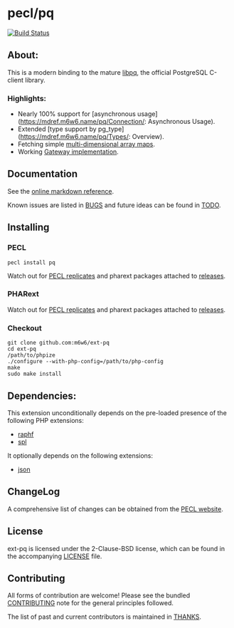 # pecl/pq

[![Build Status](https://travis-ci.org/m6w6/ext-pq.svg?branch=v1.0.x)](https://travis-ci.org/m6w6/ext-pq)

## About:

This is a modern binding to the mature [libpq](http://www.postgresql.org/docs/current/static/libpq.html), the official PostgreSQL C-client library.

### Highlights:

* Nearly 100% support for [asynchronous usage](https://mdref.m6w6.name/pq/Connection/: Asynchronous Usage).
* Extended [type support by pg_type](https://mdref.m6w6.name/pq/Types/: Overview).
* Fetching simple [multi-dimensional array maps](https://mdref.m6w6.name/pq/Result/map).
* Working [Gateway implementation](https://github.com/m6w6/pq-gateway).

## Documentation

See the [online markdown reference](https://mdref.m6w6.name/pq).

Known issues are listed in [BUGS](./BUGS) and future ideas can be found in [TODO](./TODO).

## Installing

### PECL

	pecl install pq

Watch out for [PECL replicates](https://replicator.pharext.org?pq)
and pharext packages attached to [releases](./releases).

### PHARext

Watch out for [PECL replicates](https://replicator.pharext.org?pq)
and pharext packages attached to [releases](./releases).

### Checkout

	git clone github.com:m6w6/ext-pq
	cd ext-pq
	/path/to/phpize
	./configure --with-php-config=/path/to/php-config
	make
	sudo make install

## Dependencies:

This extension unconditionally depends on the pre-loaded presence of the following PHP extensions:

- [raphf](http://pecl.php.net/package/raphf)
- [spl](http://php.net/spl)

It optionally depends on the following extensions:

* [json](http://php.net/json)

## ChangeLog

A comprehensive list of changes can be obtained from the
[PECL website](https://pecl.php.net/package-changelog.php?package=pq).

## License

ext-pq is licensed under the 2-Clause-BSD license, which can be found in
the accompanying [LICENSE](./LICENSE) file.

## Contributing

All forms of contribution are welcome! Please see the bundled
[CONTRIBUTING](./CONTRIBUTING.md) note for the general principles followed.

The list of past and current contributors is maintained in [THANKS](./THANKS).
